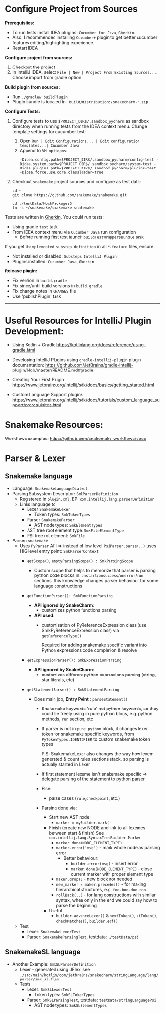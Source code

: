 # Configure Project from Sources
    
**Prerequisites:**
  
* To run tests install IDEA plugins: `Cucumber for Java`, `Gherkin`.
* Also, I recommended installing `Cucumber+` plugin to get better cucumber features editing/highlighting experience.
* Restart IDEA

**Configure project from sources:**

1. Checkout the project
2. In IntelliJ IDEA, select `File | New | Project From Existing Sources...`. Choose import from gradle option.

**Build plugin from sources:**
* Run `./gradlew buildPlugin`
* Plugin bundle is located in ` build/distributions/snakecharm-*.zip`


**Configure Tests:**
        
1. Configure tests to use `$PROJECT_DIR$/.sandbox_pycharm` as sandbox directory when running tests  from the IDEA context menu. 
   Change template settings for cucumber test:
   1. Open `Run | Edit Configurations... | Edit configuration templates...| Cucumber Java`
   2. Append to `VM optiopns`: 
       ```
      -Didea.config.path=$PROJECT_DIR$/.sandbox_pycharm/config-test -Didea.system.path=$PROJECT_DIR$/.sandbox_pycharm/system-test -Didea.plugins.path=$PROJECT_DIR$/.sandbox_pycharm/plugins-test -Didea.force.use.core.classloader=true
      ```

2. Checkout `snakemake` project sources and configure as test data:
    ```shell
    cd ~
    git clone https://github.com/snakemake/snakemake.git

    cd ./testData/MockPackages3
    ln -s ~/snakemake/snakemake snakemake
    ```

Tests are written in [Gherkin](https://cucumber.io/docs/gherkin). You could run tests:
* Using gradle `test` task
* From IDEA context menu via `Cucumber Java` run configuration
  * Before running first test launch `buildTestWrappersBundle` task  

If you get `Unimplemented substep definition` in all `*.feature` files, ensure:
  * Not installed or disabled: `Substeps IntelliJ Plugin` 
  * Plugins installed: `Cucumber Java`, `Gherkin`

 
**Release plugin:**
* Fix version in `build.gradle`
* Fix since/until build versions in `build.gradle`
* Fix change notes in `CHANGES` file
* Use 'publishPlugin' task
                        

------

# Useful Resources for IntelliJ Plugin Development:

* Using Kotlin + Gradle
https://kotlinlang.org/docs/reference/using-gradle.html

* Developing IntelliJ Plugins using `gradle-intellij-plugin` plugin documentation:
https://github.com/JetBrains/gradle-intellij-plugin/blob/master/README.md#gradle

* Creating Your First Plugin
https://www.jetbrains.org/intellij/sdk/docs/basics/getting_started.html

* Custom Language Support plugins
https://www.jetbrains.org/intellij/sdk/docs/tutorials/custom_language_support/prerequisites.html

# Snakemake Resources:

Workflows examples: https://github.com/snakemake-workflows/docs

# Parser & Lexer

## Snakemake language
* Language: `SnakemakeLanguageDialect`
* Parsing Subsystem Descriptor: `SmkParserDefinition`
  * Registered in  `plugin.xml`, EP: `com.intellij.lang.parserDefinition`
  * Links language to
    * Lexer `SnakemakeLexer`
      * Token types: `SmkTokenTypes`
    * Parser `SnakemakeParser`
      * AST node types: `SmkElementTypes`
    * AST tree root element type: `SmkFileElementType`
    * PSI tree rot element: `SmkFile`
* Parser: `Snakemake`
  * Uses `PyParser` API => instead of low level `PsiParser.parse(..)` uses HIG level entry point: `SmkParserContext`
    * `getScope()`, `emptyParsingScope() : SmkParsingScope`
      * Custom scope that helps to memorize that parser is parsing python code blocks in: `onstart`/`onsuccess`/`onerror`/`run` sections
        This knowledge changes parser behaviour for some language constructions
    * `getFunctionParser(): SmkFunctionParsing`
      * **API ignored by SnakeCharm**:
        * customizes python functions parsing
      * **API used**:
        * customisation of PyReferenceExpression class (use SmkPyReferenceExpression class) via `getReferenceType()`.
         
          Required for adding snakemake specific variant into Python expressions code completion & resolve
    * `getExpressionParser(): SmkExpressionParsing`
      * **API ignored by SnakeCharm**:
        * customizes different python expressions parsing (string, star literals, etc)
        
    * `getStatementParser() : SmkStatementParsing`
      * Does main job, **Entry Point** : `parseStatement()`
        * Snakemake keywords 'rule' not python keywords, so they could be freely using in pure python blocs, e.g.
            python methods, `run` section, etc
        * If parser is not in `pure python` block, it changes lexer token for snakemake specific keywords, from `PyTokenTypes.IDENTIFIER` 
            to custom snakemake token types
        
            P.S: SnakemakeLexer also changes the way how lexem generated & count rules sections stack, so parsing is actually started in Lexer
        * If first statement lexeme isn't snakemake specific => delegate parsing of the statement to python parser
        * Else:
          * parse cases (`rule`,`checkpoint`, etc.)
        * Parsing done via:
          * Start new AST node:
            * `marker = myBuilder.mark()`
          * Finish (create new NODE and link to all lexemes between start & finish)
            See `com.intellij.lang.SyntaxTreeBuilder.Marker`
            * `marker.done(NODE_ELEMENT_TYPE)`
            * `marker.error('msg')` - mark whole node as parsing error
              * Better behaviour:
                * `builder.error(msg)` - insert error
                * `marker.done(NODE_ELEMENT_TYPE)` - close current marker with proper element type
            * `maker.drop()` - new block not needed
            * `new_marker = maker.precedes()` - for making hierarchical structures, e.g. `foo.boo.doo.roo`
            * `rollBack(..)` - for lang constructions with similar syntax, when only in the end we could say how to parse the beginning
          * Useful 
            * `builder.advanceLexer()` & `nextToken()`, `atToken()`, `checkMatches()`, `builder.eof()`
  * Test:
    * Lexer: `SnakemakeLexerTest`
    * Parser: `SnakemakeParsingTest`, testdata: `./testData/psi`

## SnakemakeSL language  
* Another Example: `SmkSLParserDefinition`
  * Lexer - generated using JFlex, see `./src/main/kotlin/com/jetbrains/snakecharm/stringLanguage/lang/parser/smk_sl.flex` 
  * Tests
    * Lexer: `SmkSLLexerTest`
      * Token types: `SmkSLTokenTypes`
    * Parser: `SmkSLParsingTest`, testdata: `testData/stringLanguagePsi`
      * AST node types: `SmkSLElementTypes`
